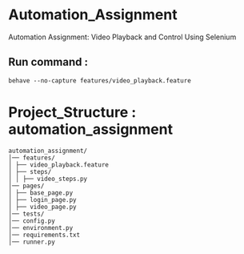# Automation_Assignment
Automation Assignment: Video Playback and Control Using Selenium
## Run command : 
```behave --no-capture features/video_playback.feature```

# Project_Structure : automation_assignment
```plaintext
automation_assignment/
│── features/
│ ├── video_playback.feature
│ ├── steps/
│ │ ├── video_steps.py
│── pages/
│ ├── base_page.py
│ ├── login_page.py
│ ├── video_page.py
│── tests/
│── config.py
│── environment.py
│── requirements.txt
│── runner.py

